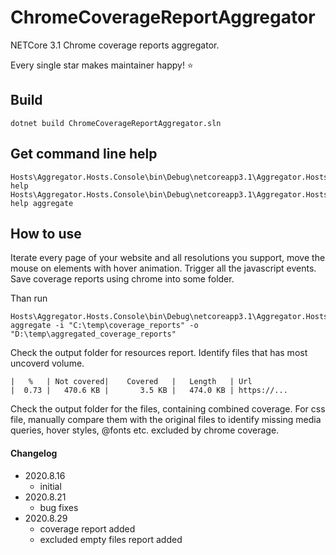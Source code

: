# ChromeCoverageReportAggregator
NETCore 3.1 Chrome coverage reports aggregator.

Every single star makes maintainer happy! ⭐

## Build
```
dotnet build ChromeCoverageReportAggregator.sln 
```

## Get command line help
```
Hosts\Aggregator.Hosts.Console\bin\Debug\netcoreapp3.1\Aggregator.Hosts.Console.exe help
Hosts\Aggregator.Hosts.Console\bin\Debug\netcoreapp3.1\Aggregator.Hosts.Console.exe help aggregate
```

## How to use
Iterate every page of your website and all resolutions you support, move the mouse on elements with hover animation. Trigger all the javascript events. Save coverage reports using chrome into some folder.

Than run
```
Hosts\Aggregator.Hosts.Console\bin\Debug\netcoreapp3.1\Aggregator.Hosts.Console.exe aggregate -i "C:\temp\coverage_reports" -o "D:\temp\aggregated_coverage_reports"
```
Check the output folder for resources report. Identify files that has most uncoverd volume.
```
|   %   | Not covered|    Covered   |   Length   | Url
|  0.73 |   470.6 KB |       3.5 KB |   474.0 KB | https://...
```
Check the output folder for the files, containing combined coverage. For css file, manually compare them with the original files to identify missing media queries, hover styles, @fonts etc. excluded by chrome coverage.

#### Changelog
* 2020.8.16
	* initial
* 2020.8.21
	* bug fixes
* 2020.8.29
	* coverage report added
	* excluded empty files report added
